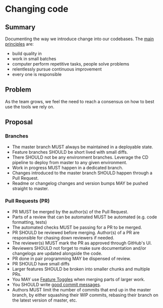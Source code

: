 # Changing code

## Summary

Documenting the way we introduce change into our codebases. The
[main principles](https://continuousdelivery.com/principles/) are:
- build quality in
- work in small batches
- computer perform repetitive tasks, people solve problems
- relentlessly pursue continuous improvement
- every one is responsible

## Problem

As the team grows, we feel the need to reach a consensus on how to best use the
tools we rely on.

## Proposal

### Branches
- The master branch MUST always be maintained in a deployable state.
- Feature branches SHOULD be short lived with small diffs.
- There SHOULD not be any environment branches. Leverage the CD pipeline
  to deploy from master to any given environment.
- Work in progress MUST happen in a dedicated branch.
- Changes introduced to the master branch SHOULD happen through a Pull Request.
- Readme or changelog changes and version bumps MAY be pushed straight to master.

### Pull Requests (PR)
- PR MUST be merged by the author(s) of the Pull Request.
- Parts of a review that can be automated MUST be automated (e.g. code
  formatting, tests)
- The automated checks MUST be passing for a PR to be merged.
- PR SHOULD be reviewed before merging. Author(s) of a PR are responsible for
  chasing down reviewers if needed.
- The reviewer(s) MUST mark the PR as approved through GitHub's UI.
- Reviewers SHOULD not forget to make sure documentation and/or changelogs are
  updated alongside the code.
- PR done in pair programming MAY be dispensed of review.
- PR SHOULD have small diffs
- Larger features SHOULD be broken into smaller chunks and multiple PRs.
- You MAY use [Feature Toggles](https://www.martinfowler.com/articles/feature-toggles.html)
  when merging parts of larger work.
- You SHOULD write [good commit messages](https://chris.beams.io/posts/git-commit://chris.beams.io/posts/git-commit/).
- Authors MUST limit the number of commits that end up in the master branch, by
  either squashing their WIP commits, rebasing their branch on the latest
  version of master, etc.
